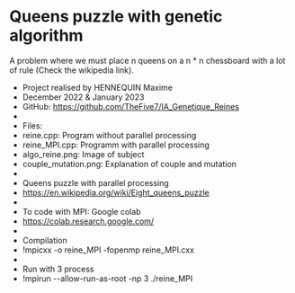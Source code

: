 # Queens puzzle with genetic algorithm
A problem where we must place n queens on a n * n chessboard with a lot of rule (Check the wikipedia link). 

* Project realised by HENNEQUIN Maxime
* December 2022 & January 2023
* GitHub: https://github.com/TheFive7/IA_Genetique_Reines
*
* Files:
* reine.cpp: Program without parallel processing
* reine_MPI.cpp: Programm with parallel processing
* algo_reine.png: Image of subject
* couple_mutation.png: Explanation of couple and mutation
*
* Queens puzzle with parallel processing
* https://en.wikipedia.org/wiki/Eight_queens_puzzle
*
* To code with MPI: Google colab
* https://colab.research.google.com/
*
* Compilation
* !mpicxx -o reine_MPI -fopenmp reine_MPI.cxx
*
* Run with 3 process
* !mpirun --allow-run-as-root -np 3 ./reine_MPI

